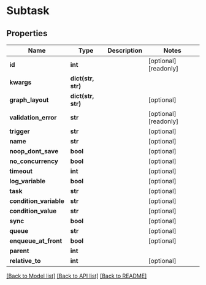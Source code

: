 # Subtask

## Properties

Name | Type | Description | Notes
------------ | ------------- | ------------- | -------------
**id** | **int** |  | [optional] [readonly] 
**kwargs** | **dict(str, str)** |  | 
**graph_layout** | **dict(str, str)** |  | [optional] 
**validation_error** | **str** |  | [optional] [readonly] 
**trigger** | **str** |  | [optional] 
**name** | **str** |  | [optional] 
**noop_dont_save** | **bool** |  | [optional] 
**no_concurrency** | **bool** |  | [optional] 
**timeout** | **int** |  | [optional] 
**log_variable** | **bool** |  | [optional] 
**task** | **str** |  | [optional] 
**condition_variable** | **str** |  | [optional] 
**condition_value** | **str** |  | [optional] 
**sync** | **bool** |  | [optional] 
**queue** | **str** |  | [optional] 
**enqueue_at_front** | **bool** |  | [optional] 
**parent** | **int** |  | 
**relative_to** | **int** |  | [optional] 

[[Back to Model list]](../#documentation-for-models) [[Back to API list]](../#documentation-for-api-endpoints) [[Back to README]](../)


